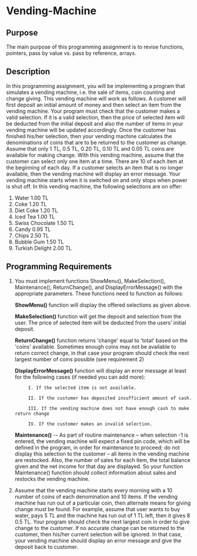 # Vending-Machine

## Purpose
The main purpose of this programming assignment is to revise functions, pointers, pass by value vs. pass by reference, arrays.

## Description
In this programming assignment, you will be implementing a program that simulates a vending machine, i.e. the sale of items, coin counting and change giving. This vending machine will work as follows. A customer will first deposit an initial amount of money and then select an item from the vending machine. Your program must check that the customer makes a valid selection. If it is a valid selection, then the price of selected item will be deducted from the initial deposit and also the number of items in your vending machine will be updated accordingly. Once the customer has finished his/her selection, then your vending machine calculates the denominations of coins that are to be returned to the customer as change. Assume that only 1 TL, 0.5 TL, 0.20 TL, 0.10 TL and 0.05 TL coins are available for making change. With this vending machine, assume that the customer can select only one item at a time. There are 10 of each item at the beginning of each day. If a customer selects an item that is no longer available, then the vending machine will display an error message. Your vending machine starts when it is switched on and only stops when power is shut off. In this vending machine, the following selections are on offer:
1. Water 1.00 TL
2. Coke 1.20 TL
3. Diet Coke 1.20 TL
4. Iced Tea 1.00 TL
5. Swiss Chocolate 1.50 TL
6. Candy 0.95 TL
7. Chips 2.50 TL
8. Bubble Gum 1.50 TL
9. Turkish Delight 2.00 TL

## Programming Requirements
1. You must implement functions ShowMenu(), MakeSelection(), Maintenance(), ReturnChange(), and DisplayErrorMessage() with the appropriate parameters. These functions need to function as follows:

      **ShowMenu()** function will display the offered selections as given above.

      **MakeSelection()** function will get the deposit and selection from the user. The price of selected item will be deducted from the users’ initial deposit.

      **ReturnChange()** function returns 'change' equal to 'total' based on the 'coins' available. Sometimes enough coins may not be available to return correct change, in that case your program should check the next largest number of coins possible (see requirement 2)

      **DisplayErrorMessage()** function will display an error message at least for the following cases (if needed you can add more):
  
            I. If the selected item is not available.
    
            II. If the customer has deposited insufficient amount of cash.
    
            III. If the vending machine does not have enough cash to make return change
    
            IV. If the customer makes an invalid selection.
    
      **Maintenance()** -- As part of routine maintenance – when selection -1 is entered, the vending machine will expect a fixed pin code, which will be defined in the program, in order for maintenance to proceed; do not display this selection to the customer – all items in the vending machine are restocked. Also, the number of sales for each item, the total balance given and the net income for that day are displayed. So your function Maintenance() function should collect information about sales and restocks the vending machine.

2. Assume that the vending machine starts every morning with a 10 number of coins of each denomination and 10 items. If the vending machine has run out of a particular
coin, then alternate means for giving change must be found. For example, assume that user wants to buy water, pays 5 TL and the machine has run out of 1 TL left, then it gives 8 0.5 TL. Your program should check the next largest coin in order to give change to the customer. If no accurate change can be returned to the customer, then his/her current selection will be ignored. In that case, your vending machine should display an error message and give the deposit back to customer.
